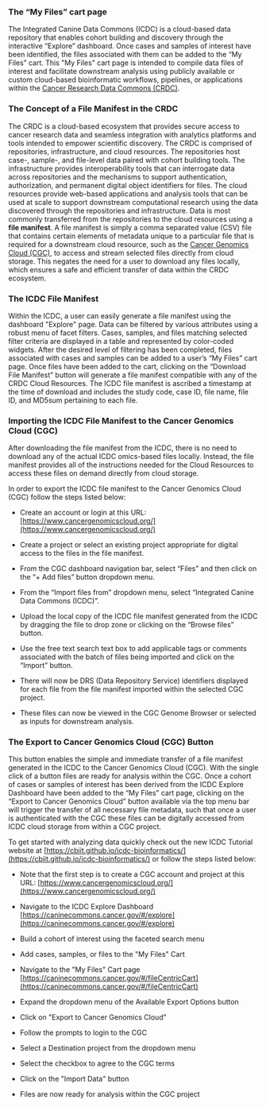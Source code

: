 ### The “My Files” cart page 
The Integrated Canine Data Commons (ICDC) is a cloud-based data repository that enables cohort building and discovery through the interactive “Explore” dashboard. Once cases and samples of interest have been identified, the files associated with them can be added to the “My Files” cart. This "My Files" cart page is intended to compile data files of interest and facilitate downstream analysis using publicly available or custom cloud-based bioinformatic workflows, pipelines, or applications within the [Cancer Research Data Commons (CRDC)](https://datacommons.cancer.gov/). 
 

### The Concept of a File Manifest in the CRDC 
The CRDC is a cloud-based ecosystem that provides secure access to cancer research data and seamless integration with analytics platforms and tools intended to empower scientific discovery. The CRDC is comprised of repositories, infrastructure, and cloud resources. The repositories host case-, sample-, and file-level data paired with cohort building tools. The infrastructure provides interoperability tools that can interrogate data across repositories and the mechanisms to support authentication, authorization, and permanent digital object identifiers for files. The cloud resources provide web-based applications and analysis tools that can be used at scale to support downstream computational research using the data discovered through the repositories and infrastructure. Data is most commonly transferred from the repositories to the cloud resources using a **file manifest**.  A file manifest is simply a comma separated value (CSV) file that contains certain elements of metadata unique to a particular file that is required for a downstream cloud resource, such as the [Cancer Genomics Cloud (CGC)](https://www.cancergenomicscloud.org/), to access and stream selected files directly from cloud storage. This negates the need for a user to download any files locally, which ensures a safe and efficient transfer of data within the CRDC ecosystem. 
 

### The ICDC File Manifest 
Within the ICDC, a user can easily generate a file manifest using the dashboard "Explore" page. Data can be filtered by various attributes using a robust menu of facet filters. Cases, samples, and files matching selected filter criteria are displayed in a table and represented by color-coded widgets. After the desired level of filtering has been completed, files associated with cases and samples can be added to a user’s “My Files” cart page. Once files have been added to the cart, clicking on the “Download File Manifest” button will generate a file manifest compatible with any of the CRDC Cloud Resources. The ICDC file manifest is ascribed a timestamp at the time of download and includes the study code, case ID, file name, file ID, and MD5sum pertaining to each file. 

### Importing the ICDC File Manifest to the Cancer Genomics Cloud (CGC) 
After downloading the file manifest from the ICDC, there is no need to download any of the actual ICDC omics-based files locally. Instead, the file manifest provides all of the instructions needed for the Cloud Resources to access these files on demand directly from cloud storage.  
<!-- PAGE BREAK --> 
In order to export the ICDC file manifest to the Cancer Genomics Cloud (CGC) follow the steps listed below: 
 

* Create an account or login at this URL: [https://www.cancergenomicscloud.org/](https://www.cancergenomicscloud.org/)

* Create a project or select an existing project appropriate for digital access to the files in the file manifest.  

* From the CGC dashboard navigation bar, select “Files” and then click on the “+ Add files” button dropdown menu.  

* From the “Import files from” dropdown menu, select “Integrated Canine Data Commons (ICDC)”.  

* Upload the local copy of the ICDC file manifest generated from the ICDC by dragging the file to drop zone or clicking on the “Browse files” button. 

* Use the free text search text box to add applicable tags or comments associated with the batch of files being imported and click on the “Import” button. 

* There will now be DRS (Data Repository Service) identifiers displayed for each file from the file manifest imported within the selected CGC project. 

* These files can now be viewed in the CGC Genome Browser or selected as inputs for downstream analysis. 


### The Export to Cancer Genomics Cloud (CGC) Button  
This button enables the simple and immediate transfer of a file manifest generated in the ICDC to the Cancer Genomics Cloud (CGC). With the single click of a button files are ready for analysis within the CGC. Once a cohort of cases or samples of interest has been derived from the ICDC Explore Dashboard have been added to the “My Files” cart page, clicking on the “Export to Cancer Genomics Cloud” button available via the top menu bar will trigger the transfer of all necessary file metadata, such that once a user is authenticated with the CGC these files can be digitally accessed from ICDC cloud storage from within a CGC project.

To get started with analyzing data quickly check out the new ICDC Tutorial website at [https://cbiit.github.io/icdc-bioinformatics/](https://cbiit.github.io/icdc-bioinformatics/) or follow the steps listed below: 

- Note that the first step is to create a CGC account and project at this URL: [https://www.cancergenomicscloud.org/](https://www.cancergenomicscloud.org/) 

* Navigate to the ICDC Explore Dashboard [https://caninecommons.cancer.gov/#/explore](https://caninecommons.cancer.gov/#/explore)

- Build a cohort of interest using the faceted search menu

* Add cases, samples, or files to the "My Files" Cart 

- Navigate to the "My Files" Cart page [https://caninecommons.cancer.gov/#/fileCentricCart](https://caninecommons.cancer.gov/#/fileCentricCart)

* Expand the dropdown menu of the Available Export Options button

* Click on "Export to Cancer Genomics Cloud"

* Follow the prompts to login to the CGC

* Select a Destination project from the dropdown menu

* Select the checkbox to agree to the CGC terms

* Click on the "Import Data" button

* Files are now ready for analysis within the CGC project
